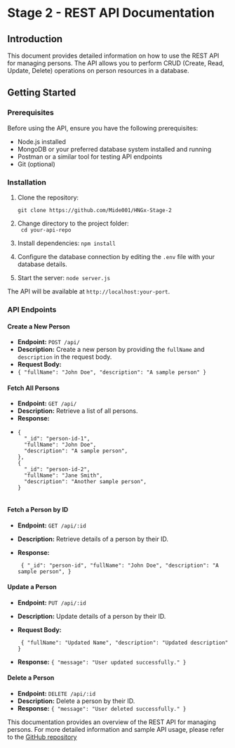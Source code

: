 # Stage 2 - REST API Documentation

## Introduction

This document provides detailed information on how to use the REST API for managing persons. The API allows you to perform CRUD (Create, Read, Update, Delete) operations on person resources in a database.

## Getting Started

### Prerequisites

Before using the API, ensure you have the following prerequisites:

- Node.js installed 
- MongoDB or your preferred database system installed and running
- Postman or a similar tool for testing API endpoints
- Git (optional)

### Installation

1. Clone the repository:

   ```shell
   git clone https://github.com/Mide001/HNGx-Stage-2
2. Change directory to the project folder:                         
   `` cd your-api-repo``
3. Install dependencies:
``npm install``
4. Configure the database connection by editing the `.env` file with your database details.
5. Start the server:
``node server.js``

The API will be available at `http://localhost:your-port`.
### API Endpoints
#### Create a New Person

 -  **Endpoint:** `POST /api/`
 -  **Description:** Create a new person by providing the `fullName` and `description` in the request body.
 -  **Request Body:**
 - `{
  "fullName": "John Doe",
  "description": "A sample person"
}`

#### Fetch All Persons
-   **Endpoint:** `GET /api/`
-   **Description:** Retrieve a list of all persons.
- **Response:** 
- ```[
  {
    "_id": "person-id-1",
    "fullName": "John Doe",
    "description": "A sample person",
  },
  {
    "_id": "person-id-2",
    "fullName": "Jane Smith",
    "description": "Another sample person",
  }


#### Fetch a Person by ID

 - **Endpoint:**  `GET /api/:id`
 -   **Description:** Retrieve details of a person by their ID.
 - **Response:**
 

   ` {
  "_id": "person-id",
  "fullName": "John Doe",
  "description": "A sample person",
}`

#### Update a Person

 -   **Endpoint:** `PUT /api/:id`
 -    **Description:** Update details of a person by their ID.
 - **Request Body:**
 

   ` {
  "fullName": "Updated Name",
  "description": "Updated description"
}`

- **Response:**
`{
  "message": "User updated successfully."
}`

#### Delete a Person
- **Endpoint:**  `DELETE /api/:id`
-   **Description:** Delete a person by their ID.
- **Response:**
 `{
  "message": "User deleted successfully."
}
`

This documentation provides an overview of the REST API for managing persons. For more detailed information and sample API usage, please refer to the [GitHub repository](https://github.com/Mide001/hngx-stage2)
